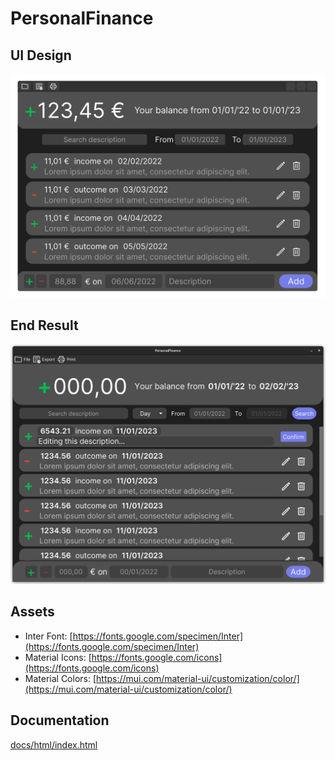 # PersonalFinance
## UI Design
![HomeView](HomeView.svg)

## End Result
![EndResult](EndResult.png)

## Assets
 - Inter Font: [https://fonts.google.com/specimen/Inter](https://fonts.google.com/specimen/Inter)
 - Material Icons: [https://fonts.google.com/icons](https://fonts.google.com/icons)
 - Material Colors: [https://mui.com/material-ui/customization/color/](https://mui.com/material-ui/customization/color/)

## Documentation
[docs/html/index.html](docs/html/index.html)
